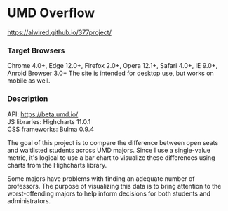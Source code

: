 # UMD Overflow
https://alwired.github.io/377project/

### Target Browsers
Chrome 4.0+, Edge 12.0+, Firefox 2.0+, Opera 12.1+, Safari 4.0+, IE 9.0+, Anroid Browser 3.0+
The site is intended for desktop use, but works on mobile as well.

### Description
API: https://beta.umd.io/  
JS libraries: Highcharts 11.0.1  
CSS frameworks: Bulma 0.9.4  

The goal of this project is to compare the difference between open seats and waitlisted students across UMD majors. Since I use a single-value metric, it's logical to use a bar chart to visualize these differences using charts from the Highcharts library.

Some majors have problems with finding an adequate number of professors. The purpose of visualizing this data is to bring attention to the worst-offending majors to help inform decisions for both students and administrators.
